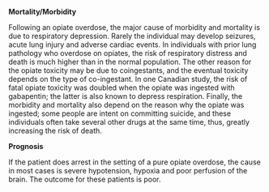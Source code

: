 **Mortality/Morbidity**

Following an opiate overdose, the major cause of morbidity and mortality is due to respiratory depression. Rarely the individual may develop seizures, acute lung injury and adverse cardiac events. In individuals with prior lung pathology who overdose on opiates, the risk of respiratory distress and death is much higher than in the normal population. The other reason for the opiate toxicity may be due to coingestants, and the eventual toxicity depends on the type of co-ingestant. In one Canadian study, the risk of fatal opiate toxicity was doubled when the opiate was ingested with gabapentin; the latter is also known to depress respiration. Finally, the morbidity and mortality also depend on the reason why the opiate was ingested; some people are intent on committing suicide, and these individuals often take several other drugs at the same time, thus, greatly increasing the risk of death.

**Prognosis**

If the patient does arrest in the setting of a pure opiate overdose, the cause in most cases is severe hypotension, hypoxia and poor perfusion of the brain. The outcome for these patients is poor.